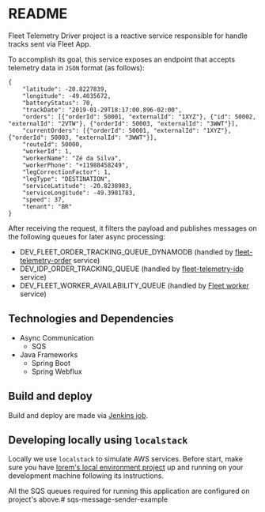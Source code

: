 # README #

Fleet Telemetry Driver project is a reactive service responsible for handle tracks sent via Fleet App.

To accomplish its goal, this service exposes an endpoint that accepts telemetry data in `JSON` format (as follows):
```
{
    "latitude": -20.8227839,
    "longitude": -49.4035672,
    "batteryStatus": 70,
    "trackDate": "2019-01-29T18:17:00.896-02:00",
    "orders": [{"orderId": 50001, "externalId": "1XYZ"}, {"id": 50002, "externalId": "2VTW"}, {"orderId": 50003, "externalId": "3WWT"}],
    "currentOrders": [{"orderId": 50001, "externalId": "1XYZ"}, {"orderId": 50003, "externalId": "3WWT"}],
    "routeId": 50000,
    "workerId": 1,
    "workerName": "Zé da Silva",
    "workerPhone": "+11988458249",
    "legCorrectionFactor": 1,
    "legType": "DESTINATION",
    "serviceLatitude": -20.8238983,
    "serviceLongitude": -49.3981783,
    "speed": 37,
    "tenant": "BR"
}
```

After receiving the request, it filters the payload and publishes messages on the following queues for later async processing:

- DEV_FLEET_ORDER_TRACKING_QUEUE_DYNAMODB (handled by [fleet-telemetry-order](https://bitbucket.org/lorem/fleet-telemetry-order) service)
- DEV_IDP_ORDER_TRACKING_QUEUE (handled by [fleet-telemetry-idp](https://bitbucket.org/lorem/fleet-telemetry-idp) service)
- DEV_FLEET_WORKER_AVAILABILITY_QUEUE (handled by [Fleet worker](https://bitbucket.org/lorem/lorem-delivery-platform-fleet-worker) service)

## Technologies and Dependencies ##

* Async Communication
    * SQS
* Java Frameworks
    * Spring Boot
    * Spring Webflux

## Build and deploy ##

Build and deploy are made via [Jenkins job](http://dev-jenkins1.dc.lorem.com.br:8080/view/Logistics/job/telemetry/job/fleet-telemetry-driver-pipeline/).

## Developing locally using `localstack`

Locally we use `localstack` to simulate AWS services. Before start, make sure you have
[lorem's local environment project](https://bitbucket.org/lorem/lorem-delivery-platform-local-environment/src/master/) up and running on your development machine
following its instructions.

All the SQS queues required for running this application are configured on project's above.# sqs-message-sender-example
